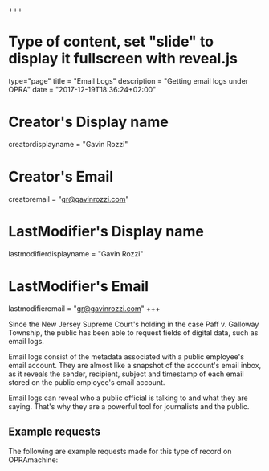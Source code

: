 +++
# Type of content, set "slide" to display it fullscreen with reveal.js
type="page"
title = "Email Logs"
description = "Getting email logs under OPRA"
date = "2017-12-19T18:36:24+02:00"
# Creator's Display name
creatordisplayname = "Gavin Rozzi"
# Creator's Email
creatoremail = "gr@gavinrozzi.com"
# LastModifier's Display name
lastmodifierdisplayname = "Gavin Rozzi"
# LastModifier's Email
lastmodifieremail = "gr@gavinrozzi.com"
+++

Since the New Jersey Supreme Court's holding in the case Paff v. Galloway Township, the public has been able to request fields of digital data, such as email logs.

Email logs consist of the metadata associated with a public employee's email account. They are almost like a snapshot of the account's email inbox, as it reveals the sender, recipient, subject and timestamp of each email stored on the public employee's email account.

Email logs can reveal who a public official is talking to and what they are saying. That's why they are a powerful tool for journalists and the public.

## Example requests
The following are example requests made for this type of record on OPRAmachine:
